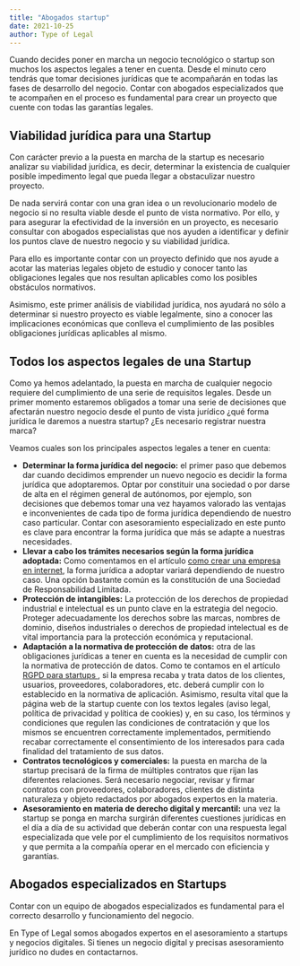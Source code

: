 ```yaml
---
title: "Abogados startup"
date: 2021-10-25
author: Type of Legal
---
```


Cuando decides poner en marcha un negocio tecnológico o startup son muchos los aspectos legales a tener en cuenta. Desde el minuto cero tendrás que tomar decisiones jurídicas que te acompañarán en todas las fases de desarrollo del negocio. Contar con abogados especializados que te acompañen en el proceso es fundamental para crear un proyecto que cuente con todas las garantías legales.

**Viabilidad jurídica para una Startup**
----------------------------------------

Con carácter previo a la puesta en marcha de la startup es necesario analizar su viabilidad jurídica, es decir, determinar la existencia de cualquier posible impedimento legal que pueda llegar a obstaculizar nuestro proyecto.

De nada servirá contar con una gran idea o un revolucionario modelo de negocio si no resulta viable desde el punto de vista normativo. Por ello, y para asegurar la efectividad de la inversión en un proyecto, es necesario  consultar con abogados especialistas que nos ayuden a identificar y definir los puntos clave de nuestro negocio y su viabilidad jurídica.

Para ello es importante contar con un proyecto definido que nos ayude a acotar las materias legales objeto de estudio y conocer tanto las obligaciones legales que nos resultan aplicables como los posibles obstáculos normativos.

Asimismo, este primer análisis de viabilidad jurídica, nos ayudará no sólo a determinar si nuestro proyecto es viable legalmente, sino a conocer las implicaciones económicas que conlleva el cumplimiento de las posibles obligaciones jurídicas aplicables al mismo.

**Todos los aspectos legales de una Startup**
---------------------------------------------

Como ya hemos adelantado, la puesta en marcha de cualquier negocio requiere del cumplimiento de una serie de requisitos legales. Desde un primer momento estaremos obligados a tomar una serie de decisiones que afectarán nuestro negocio desde el punto de vista jurídico ¿qué forma jurídica le daremos a nuestra startup? ¿Es necesario registrar nuestra marca?

Veamos cuales son los principales aspectos legales a tener en cuenta: 

*   **Determinar la forma jurídica del negocio:** el primer paso que debemos dar cuando decidimos emprender un nuevo negocio es decidir la forma jurídica que adoptaremos. Optar por constituir una sociedad o por darse de alta en el régimen general de autónomos, por ejemplo, son decisiones que debemos tomar una vez hayamos valorado las ventajas e inconvenientes de cada tipo de forma jurídica dependiendo de nuestro caso particular. Contar con asesoramiento especializado en este punto es clave para encontrar la forma jurídica que más se adapte a nuestras necesidades.
*   **Llevar a cabo los trámites necesarios según la forma jurídica adoptada:** Como comentamos en el artículo [como crear una empresa en internet](https://typeoflegal.com/como-crear-una-empresa-en-internet/), la forma jurídica a adoptar variará dependiendo de nuestro caso. Una opción bastante común es la constitución de una Sociedad de Responsabilidad Limitada.
*   **Protección de intangibles:** La protección de los derechos de propiedad industrial e intelectual es un punto clave en la estrategia del negocio. Proteger adecuadamente los derechos sobre las marcas, nombres de dominio, diseños industriales o derechos de propiedad intelectual es de vital importancia para la protección económica y reputacional.
*   **Adaptación a la normativa de protección de datos:** otra de las obligaciones jurídicas a tener en cuenta es la necesidad de cumplir con la normativa de protección de datos. Como te contamos en el artículo [RGPD para startups ,](https://typeoflegal.com/rgpd-para-startups/) si la empresa recaba y trata datos de los clientes, usuarios, proveedores, colaboradores, etc. deberá cumplir con lo establecido en la normativa de aplicación. Asimismo, resulta vital que la página web de la startup cuente con los textos legales (aviso legal, política de privacidad y política de cookies) y, en su caso, los términos y condiciones que regulen las condiciones de contratación y que los mismos se encuentren correctamente implementados, permitiendo recabar correctamente el consentimiento de los interesados para cada finalidad del tratamiento de sus datos.
*   **Contratos tecnológicos y comerciales:** la puesta en marcha de la startup precisará de la firma de múltiples contratos que rijan las diferentes relaciones. Será necesario negociar, revisar y firmar contratos con proveedores, colaboradores, clientes de distinta naturaleza y objeto redactados por abogados expertos en la materia.
*   **Asesoramiento en materia de derecho digital y mercantil:** una vez la startup se ponga en marcha surgirán diferentes cuestiones jurídicas en el día a día de su actividad que deberán contar con una respuesta legal especializada que vele por el cumplimiento de los requisitos normativos y que permita a la compañía operar en el mercado con eficiencia y garantías.

**Abogados especializados en Startups**
---------------------------------------

Contar con un equipo de abogados especializados es fundamental para el correcto desarrollo y funcionamiento del negocio.

En Type of Legal somos abogados expertos en el asesoramiento a startups y negocios digitales. Si tienes un negocio digital y precisas asesoramiento jurídico no dudes en contactarnos.
